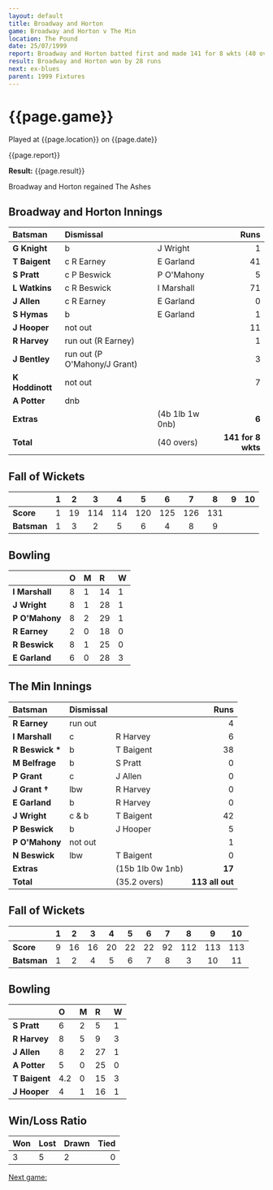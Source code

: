 ```yaml
---
layout: default
title: Broadway and Horton
game: Broadway and Horton v The Min
location: The Pound
date: 25/07/1999
report: Broadway and Horton batted first and made 141 for 8 wkts (40 overs). The Min were all out for 113 in reply
result: Broadway and Horton won by 28 runs
next: ex-blues
parent: 1999 Fixtures
---
```


# {{page.game}}

Played at {{page.location}} on {{page.date}}

{{page.report}}

**Result:** {{page.result}}

Broadway and Horton regained The Ashes

## Broadway and Horton Innings

| Batsman | Dismissal |  | Runs |
|:---|:---|---|---:|
| **G Knight** | b | J Wright | 1 |
| **T Baigent** | c R Earney | E Garland | 41 |
| **S Pratt** | c P Beswick | P O'Mahony | 5 |
| **L Watkins** | c R Beswick | I Marshall | 71 |
| **J Allen** | c R Earney | E Garland | 0 |
| **S Hymas** | b | E Garland | 1 |
| **J Hooper** | not out |  | 11 |
| **R Harvey** | run out (R Earney) |  | 1 |
| **J Bentley** | run out (P O'Mahony/J Grant) |  | 3 |
| **K Hoddinott** |not out |  | 7 |
| **A Potter** | dnb |  |  |
| **Extras** | | (4b 1lb 1w 0nb) | **6** |
| **Total** | | (40 overs) | ****141 for 8 wkts**** |

## Fall of Wickets

| | 1 | 2 | 3 | 4 | 5 | 6 | 7 | 8 | 9 | 10 |
|---|:---:|:---:|:---:|:---:|:---:|:---:|:---:|:---:|:---:|:---:|
| **Score** | 1 | 19 | 114 | 114 | 120 | 125 | 126 | 131 |  |  |
| **Batsman** | 1 | 3 | 2 | 5 | 6 | 4 | 8 | 9 |  |  |

## Bowling

| | O | M | R | W |
|---|:---|:---|:---|:---|
| **I Marshall** | 8 | 1 | 14 | 1 |
| **J Wright** | 8 | 1 | 28 | 1 |
| **P O'Mahony** | 8 | 2 | 29 | 1 |
| **R Earney** | 2 | 0 | 18 | 0 |
| **R Beswick** | 8 | 1 | 25 | 0 |
| **E Garland** | 6 | 0 | 28 | 3 |

## The Min Innings

| Batsman | Dismissal |  | Runs |
|:---|:---|---|---:|
| **R Earney** | run out |   | 4 |
| **I Marshall** | c | R Harvey | 6 |
| **R Beswick &#42;** | b | T Baigent | 38 |
| **M Belfrage** | b | S Pratt | 0 |
| **P Grant** | c | J Allen | 0 |
| **J Grant &#8224;** | lbw | R Harvey | 0 |
| **E Garland** | b | R Harvey | 0 |
| **J Wright** | c & b | T Baigent | 42 |
| **P Beswick** | b | J Hooper | 5 |
| **P O'Mahony** | not out |  | 1 |
| **N Beswick** | lbw | T Baigent | 0 |
| **Extras** | | (15b 1lb 0w 1nb) | **17** |
| **Total** | | (35.2 overs) | ****113 all out**** |

## Fall of Wickets

| | 1 | 2 | 3 | 4 | 5 | 6 | 7 | 8 | 9 | 10 |
|---|:---:|:---:|:---:|:---:|:---:|:---:|:---:|:---:|:---:|:---:|
| **Score** |  9| 16 | 16 | 20 | 22 | 22 | 92 | 112 | 113 | 113 |
| **Batsman** | 1 | 2 | 4 | 5 | 6 | 7 | 8 | 3 | 10 | 11 |

## Bowling

| | O | M | R | W |
|---|:---|:---|:---|:---|
| **S Pratt** | 6 | 2 | 5 | 1 |
| **R Harvey** | 8 | 5 | 9 | 3 |
| **J Allen** | 8 | 2 | 27 | 1 |
| **A Potter** | 5 | 0 | 25 | 0 |
| **T Baigent** | 4.2 | 0 | 15 | 3 |
| **J Hooper** | 4 | 1 | 16 | 1 |

## Win/Loss Ratio

| Won | Lost | Drawn | Tied |
|:---|:---|:---|---:|
| 3 | 5 | 2 | 0 |

[Next game:]({{page.next}})